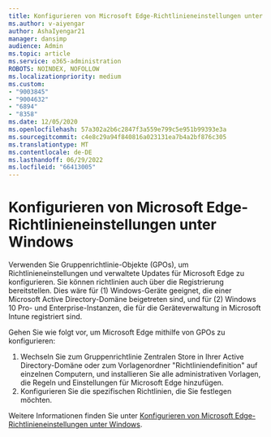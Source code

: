 ```yaml
---
title: Konfigurieren von Microsoft Edge-Richtlinieneinstellungen unter Windows
ms.author: v-aiyengar
author: AshaIyengar21
manager: dansimp
audience: Admin
ms.topic: article
ms.service: o365-administration
ROBOTS: NOINDEX, NOFOLLOW
ms.localizationpriority: medium
ms.custom:
- "9003845"
- "9004632"
- "6894"
- "8358"
ms.date: 12/05/2020
ms.openlocfilehash: 57a302a2b6c2847f3a559e799c5e951b99393e3a
ms.sourcegitcommit: c4e8c29a94f840816a023131ea7b4a2bf876c305
ms.translationtype: MT
ms.contentlocale: de-DE
ms.lasthandoff: 06/29/2022
ms.locfileid: "66413005"
---
```

# <a name="configure-microsoft-edge-policy-settings-on-windows"></a>Konfigurieren von Microsoft Edge-Richtlinieneinstellungen unter Windows

Verwenden Sie Gruppenrichtlinie-Objekte (GPOs), um Richtlinieneinstellungen und verwaltete Updates für Microsoft Edge zu konfigurieren. Sie können richtlinien auch über die Registrierung bereitstellen. Dies wäre für (1) Windows-Geräte geeignet, die einer Microsoft Active Directory-Domäne beigetreten sind, und für (2) Windows 10 Pro- und Enterprise-Instanzen, die für die Geräteverwaltung in Microsoft Intune registriert sind.

Gehen Sie wie folgt vor, um Microsoft Edge mithilfe von GPOs zu konfigurieren:

1. Wechseln Sie zum Gruppenrichtlinie Zentralen Store in Ihrer Active Directory-Domäne oder zum Vorlagenordner "Richtliniendefinition" auf einzelnen Computern, und installieren Sie alle administrativen Vorlagen, die Regeln und Einstellungen für Microsoft Edge hinzufügen.
2. Konfigurieren Sie die spezifischen Richtlinien, die Sie festlegen möchten.

Weitere Informationen finden Sie unter [Konfigurieren von Microsoft Edge-Richtlinieneinstellungen unter Windows](https://go.microsoft.com/fwlink/?linkid=2135024).
